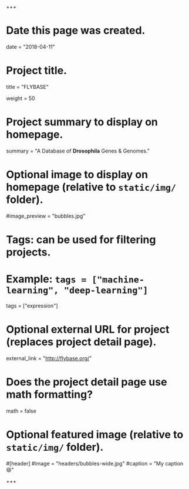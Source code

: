 +++
# Date this page was created.
date = "2018-04-11"

# Project title.
title = "FLYBASE"

weight = 50
# Project summary to display on homepage.
summary = "A Database of **Drosophila** Genes & Genomes."

# Optional image to display on homepage (relative to `static/img/` folder).
#image_preview = "bubbles.jpg"

# Tags: can be used for filtering projects.
# Example: `tags = ["machine-learning", "deep-learning"]`
tags = ["expression"]

# Optional external URL for project (replaces project detail page).
external_link = "http://flybase.org/"

# Does the project detail page use math formatting?
math = false

# Optional featured image (relative to `static/img/` folder).
#[header]
#image = "headers/bubbles-wide.jpg"
#caption = "My caption :smile:"


+++
